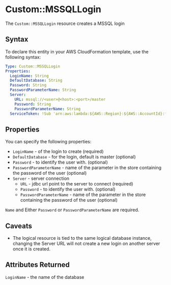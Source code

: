 # Custom::MSSQLLogin
The `Custom::MSSQLLogin` resource creates a MSSQL login

## Syntax
To declare this entity in your AWS CloudFormation template, use the following syntax:

```yaml
Type: Custom::MSSQLLogin
Properties:
  LoginName: String
  DefaultDatabase: String
  Password: String
  PasswordParameterName: String
  Server:
    URL: mssql://<user>@<host>:<port>/master
    Password: String
    PasswordParameterName: String
  ServiceToken: !Sub 'arn:aws:lambda:${AWS::Region}:${AWS::AccountId}:function:binxio-cfn-mssql-resource-provider-vpc-${AppVPC}'
```

## Properties
You can specify the following properties:

- `LoginName` - of the login to create (required)
- `DefaultDatabase` - for the login, default is master (optional)
- `Password` - to identify the user with.  (optional)
- `PasswordParameterName` - name of the parameter in the store containing the password of the user (optional)
- `Server` - server connection
    - `URL` - jdbc url point to the server to connect  (required)
    - `Password` - to identify the user with. (optional)
    - `PasswordParameterName` - name of the parameter in the store containing the password of the user (optional)

`Name` and Either `Password` or `PasswordParameterName` are required.

## Caveats
- The logical resource is tied to the same logical database instance, changing the Server URL
  will not create a new login on another server once it is created.

## Attributes Returned
`LoginName` - the name of the database
